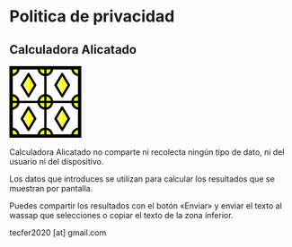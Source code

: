 
# Politica de privacidad

## Calculadora Alicatado

![Logo](img/logo.jpg)

Calculadora Alicatado no comparte ni recolecta ningún tipo de dato, ni del usuario ni del dispositivo.

Los datos que introduces se utilizan para calcular los resultados que se muestran por pantalla.

Puedes compartir los resultados con el botón «Enviar» y enviar el texto al wassap que selecciones o copiar el texto de la zona inferior.

tecfer2020 [at] gmail.com